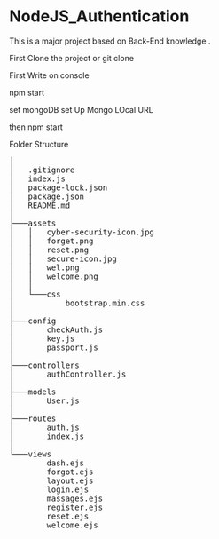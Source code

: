 # NodeJS_Authentication
This is a major project based on Back-End knowledge .

First Clone the project or git clone 

First Write on console 


npm start 

set mongoDB set Up   Mongo LOcal URL

then npm start



Folder Structure 


<pre>
│  
│   .gitignore
│   index.js
│   package-lock.json
│   package.json
│   README.md
│
├───assets
│   │   cyber-security-icon.jpg
│   │   forget.png
│   │   reset.png
│   │   secure-icon.jpg
│   │   wel.png
│   │   welcome.png
│   │
│   └───css
│           bootstrap.min.css
│
├───config
│       checkAuth.js
│       key.js
│       passport.js
│
├───controllers
│       authController.js
│
├───models
│       User.js
│
├───routes
│       auth.js
│       index.js
│
└───views
        dash.ejs
        forgot.ejs
        layout.ejs
        login.ejs
        massages.ejs
        register.ejs
        reset.ejs
        welcome.ejs


</pre>
